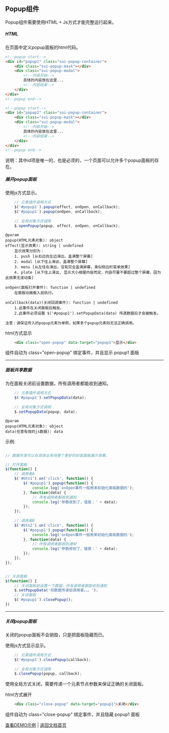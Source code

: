 ## Popup组件
Popup组件需要使用HTML + Js方式才能完整运行起来。

##### HTML
在页面中定义popup面板的html代码。

```html
<!--popup start-->
<div id="popup1" class="sui-popup-container">
	<div class="sui-popup-mask"></div>
	<div class="sui-popup-modal">
		<!--内容开始-->
		具体的内容放在这里...
		<!--内容结束-->
	</div>
</div>
<!--popup end-->

<!--popup start-->
<div id="popup2" class="sui-popup-container">
	<div class="sui-popup-mask"></div>
	<div class="sui-popup-modal">
		<!--内容开始-->
		具体的内容放在这里...
		<!--内容结束-->
	</div>
</div>
<!--popup end-->
```
说明：其中id项是唯一的，也是必须的，一个页面可以允许多个popup面板的存在。

##### 展开popup面板
使用js方式显示。

```javascript
	// 元素插件调用方式
	$('#popup1').popup(effect, onOpen, onCallback);
	$('#popup1').popup(onOpen, onCallback);
	
	// 全局对象方式调用
	$.openPopup(popup, effect, onOpen, onCallback);
```

	@param
	popup(HTML元素对象): object
	effect(显示效果): string | undefined
		显示效果分别为：
		1. push [从右边向左边滑出，盖满整个屏幕]
		2. modal [从下往上滑出，盖满整个屏幕]
		3. menu [从左往右滑出，没有完全盖满屏幕，类似侧边栏菜单效果]
		4. plate [从下往上滑出, 显示大小根据内容而定，内容尽量不要超过整个屏幕，因为此效果无滚动条]
		
	onOpen(面板打开事件): function | undefined
        在面板动画载入前执行。
        
    onCallback(data)(关闭回调事件): function | undefined
        1.此事件在关闭面板后触发。
        2.此事件必须设置 $('#popup1').setPopupData(data) 传递数据后才会被触发。
	
	注意：请保证传入的popup元素为单例，如果多个popup元素则无法正确调用。

	
html方式显示
```html
	<div class="open-popup" data-target="popup1">显示</div>
```
组件自动为 class="open-popup" 绑定事件，并且显示 popup1 面板

----------



##### 面板共享数据
为在面板关闭前设置数据，所有调用者都能收到通知。
```javascript
    // 元素插件调用方式
    $('#popup1').setPopupData(data);
    
    // 全局对象方式调用
	$.setPopupData(popup, data);
```
    @param
	popup(HTML元素对象): object
	data(任意有效的js数据): data



示例:
```javascript

// 数据共享可以在具体业务场景个更好的封装面板展示效果。

// 打开面板
$(function() {
    // 调用者A
    $('#btn1').on('click', function() {
        $('#popup1').popup(function() {
            console.log('onOpen事件一般用来初始化面板数据的');
        }, function(data) {
            // 所有调用者都收到通知
            console.log('参数收到了，值是：' + data);
        });
    });
    
    // 调用者B
    $('#btn2').on('click', function() {
        $('#popup1').popup(function() {
            console.log('onOpen事件一般用来初始化面板数据的');
        }, function(data) {
            // 所有调用者都收到通知
            console.log('参数收到了，值是：' + data);
        });
    });
});


// 关闭面板
$(function() {
    // 关闭面板前设置一下数据，所有调用者都能收到通知
    $.setPopupData('将数据传递给调用者。。。');
    // 关闭面板
    $('#popup1').closePopup();
})
```

----------



##### 关闭popup面板
关闭的popup面板不会销毁，只是把面板隐藏而已。


使用js方式显示显示。
```javascript
	// 元素插件调用方式
	$('#popup1').closePopup(callback);
	
	// 全局对象方式调用
	$.closePopup(popup, callback);
```

使用全局方式关闭，需要传递一个元素节点参数来保证正确的关闭面板。


html方式展开
```html
	<div class="close-popup" data-target="popup1">关闭</div>
```
组件自动为 class="close-popup" 绑定事件，并且隐藏 popup1 面板

[查看DEMO示例](https://dusksoft.github.io/SimpleUI/demo/popup.html) | [返回文档首页](index.md)
